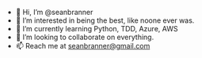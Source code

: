 - 👋 Hi, I’m @seanbranner
- 👀 I’m interested in being the best, like noone ever was.
- 🌱 I’m currently learning Python, TDD, Azure, AWS
- 💞️ I’m looking to collaborate on everything.
- 📫 Reach me at seanbranner@gmail.com

<!---
seanbranner/seanbranner is a ✨ special ✨ repository because its `README.md` (this file) appears on your GitHub profile.
You can click the Preview link to take a look at your changes.
--->
